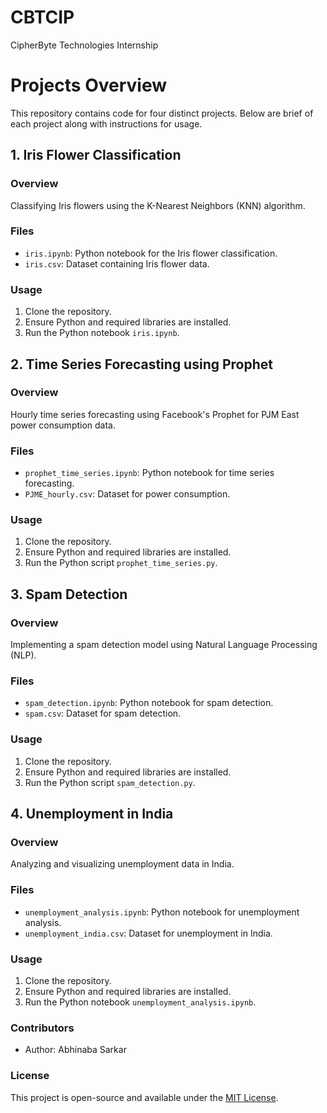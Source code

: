 # CBTCIP
CipherByte Technologies Internship

# Projects Overview

This repository contains code for four distinct projects. Below are brief of each project along with instructions for usage.

## 1. Iris Flower Classification

### Overview
Classifying Iris flowers using the K-Nearest Neighbors (KNN) algorithm.

### Files
- `iris.ipynb`: Python notebook for the Iris flower classification.
- `iris.csv`: Dataset containing Iris flower data.

### Usage
1. Clone the repository.
2. Ensure Python and required libraries are installed.
3. Run the Python notebook `iris.ipynb`.

## 2. Time Series Forecasting using Prophet

### Overview
Hourly time series forecasting using Facebook's Prophet for PJM East power consumption data.

### Files
- `prophet_time_series.ipynb`: Python notebook for time series forecasting.
- `PJME_hourly.csv`: Dataset for power consumption.

### Usage
1. Clone the repository.
2. Ensure Python and required libraries are installed.
3. Run the Python script `prophet_time_series.py`.

## 3. Spam Detection

### Overview
Implementing a spam detection model using Natural Language Processing (NLP).

### Files
- `spam_detection.ipynb`: Python notebook for spam detection.
- `spam.csv`: Dataset for spam detection.

### Usage
1. Clone the repository.
2. Ensure Python and required libraries are installed.
3. Run the Python script `spam_detection.py`.

## 4. Unemployment in India

### Overview
Analyzing and visualizing unemployment data in India.

### Files
- `unemployment_analysis.ipynb`: Python notebook for unemployment analysis.
- `unemployment_india.csv`: Dataset for unemployment in India.

### Usage
1. Clone the repository.
2. Ensure Python and required libraries are installed.
3. Run the Python notebook `unemployment_analysis.ipynb`.

### Contributors
- Author: Abhinaba Sarkar

### License
This project is open-source and available under the [MIT License](LICENSE).
